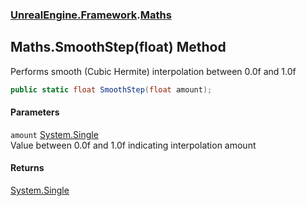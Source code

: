 ### [UnrealEngine.Framework](UnrealEngine_Framework.md 'UnrealEngine.Framework').[Maths](Maths.md 'UnrealEngine.Framework.Maths')
## Maths.SmoothStep(float) Method
Performs smooth (Cubic Hermite) interpolation between 0.0f and 1.0f  
```csharp
public static float SmoothStep(float amount);
```
#### Parameters
<a name='UnrealEngine_Framework_Maths_SmoothStep(float)_amount'></a>
`amount` [System.Single](https://docs.microsoft.com/en-us/dotnet/api/System.Single 'System.Single')  
Value between 0.0f and 1.0f indicating interpolation amount
  
#### Returns
[System.Single](https://docs.microsoft.com/en-us/dotnet/api/System.Single 'System.Single')  
